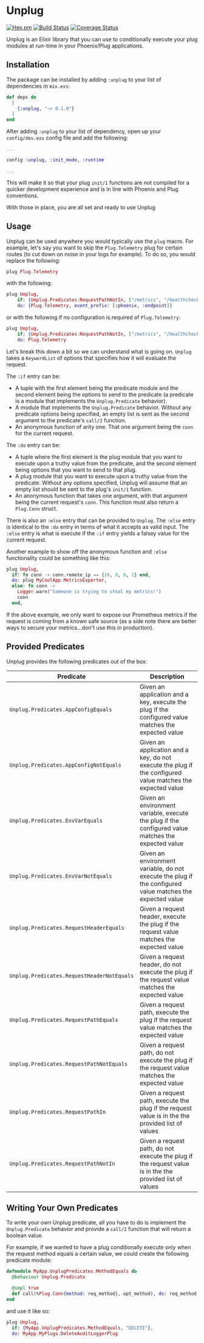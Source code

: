 # Unplug

[![Hex.pm](https://img.shields.io/hexpm/v/unplug.svg)](http://hex.pm/packages/unplug) [![Build Status](https://travis-ci.org/akoutmos/unplug.svg?branch=master)](https://travis-ci.org/akoutmos/unplug) [![Coverage Status](https://coveralls.io/repos/github/akoutmos/unplug/badge.svg?branch=master)](https://coveralls.io/github/akoutmos/unplug?branch=master)

Unplug is an Elixir library that you can use to conditionally execute your plug modules at
run-time in your Phoenix/Plug applications.

## Installation

The package can be installed by adding `:unplug` to your list of dependencies in `mix.exs`:

```elixir
def deps do
  [
    {:unplug, "~> 0.1.0"}
  ]
end
```

After adding `:unplug` to your list of dependency, open up your `config/dev.exs` config file and
add the following:

```elixir
...

config :unplug, :init_mode, :runtime

...
```

This will make it so that your plug `init/1` functions are not compiled for a quicker development
experience and is in line with Phoenix and Plug conventions.

With those in place, you are all set and ready to use Unplug

## Usage

Unplug can be used anywhere you would typically use the `plug` macro. For example, let's say you want
to skip the `Plug.Telemetry` plug for certain routes (to cut down on noise in your logs for example).
To do so, you would replace the following:

```elixir
plug Plug.Telemetry
```

with the following:

```elixir
plug Unplug,
    if: {Unplug.Predicates.RequestPathNotIn, ["/metrics", "/healthcheck"]},
    do: {Plug.Telemetry, event_prefix: [:phoenix, :endpoint]}
```

or with the following if no configuration is required of `Plug.Telemetry`:

```elixir
plug Unplug,
    if: {Unplug.Predicates.RequestPathNotIn, ["/metrics", "/healthcheck"]},
    do: Plug.Telemetry
```

Let's break this down a bit so we can understand what is going on. `Unplug` takes a `KeywordList` of options
that specifies how it will evaluate the request.

The `:if` entry can be:

- A tuple with the first element being the predicate module and the second element being the options to send to
  the predicate (a predicate is a module that implements the `Unplug.Predicate` behavior).
- A module that implements the `Unplug.Predicate` behavior. Without any predicate options being specified, an
  empty list is sent as the second argument to the predicate's `call/2` function.
- An anonymous function of arity one. That one argument being the `conn` for the current request.

The `:do` entry can be:

- A tuple where the first element is the plug module that you want to execute upon a truthy value from the
  predicate, and the second element being options that you want to send to that plug.
- A plug module that you want to execute upon a truthy value from the predicate. Without any options specified,
  Unplug will assume that an empty list should be sent to the plug's `init/1` function.
- An anonymous function that takes one argument, with that argument being the current request's `conn`. This
  function must also return a `Plug.Conn` struct.

There is also an `:else` entry that can be provided to `Unplug`. The `:else` entry is identical to the `:do` entry
in terms of what it accepts as valid input. The `:else` entry is what is execute if the `:if` entry yields a falsey
value for the current request.

Another example to show off the anonymous function and `:else` functionality could be something like this:

```elixir
plug Unplug,
  if: fn conn -> conn.remote_ip == {10, 0, 0, 1} end,
  do: plug MyCoolApp.MetricsExporter,
  else: fn conn ->
    Logger.warn("Someone is trying to steal my metrics!")
    conn
  end,
```

If the above example, we only want to expose our Prometheus metrics if the request is coming from a known safe source
(as a side note there are better ways to secure your metrics...don't use this in production).

## Provided Predicates

Unplug provides the following predicates out of the box:

| Predicate                                  | Description                                                                                                |
| ------------------------------------------ | ---------------------------------------------------------------------------------------------------------- |
| `Unplug.Predicates.AppConfigEquals`        | Given an application and a key, execute the plug if the configured value matches the expected value        |
| `Unplug.Predicates.AppConfigNotEquals`     | Given an application and a key, do not execute the plug if the configured value matches the expected value |
| `Unplug.Predicates.EnvVarEquals`           | Given an environment variable, execute the plug if the configured value matches the expected value         |
| `Unplug.Predicates.EnvVarNotEquals`        | Given an environment variable, do not execute the plug if the configured value matches the expected value  |
| `Unplug.Predicates.RequestHeaderEquals`    | Given a request header, execute the plug if the request value matches the expected value                   |
| `Unplug.Predicates.RequestHeaderNotEquals` | Given a request header, do not execute the plug if the request value matches the expected value            |
| `Unplug.Predicates.RequestPathEquals`      | Given a request path, execute the plug if the request value matches the expected value                     |
| `Unplug.Predicates.RequestPathNotEquals`   | Given a request path, do not execute the plug if the request value matches the expected value              |
| `Unplug.Predicates.RequestPathIn`          | Given a request path, execute the plug if the request value is in the the provided list of values          |
| `Unplug.Predicates.RequestPathNotIn`       | Given a request path, do not execute the plug if the request value is in the the provided list of values   |

## Writing Your Own Predicates

To write your own Unplug predicate, all you have to do is implement the `Unplug.Predicate` behavior and provide
a `call/2` function that will return a boolean value.

For example, if we wanted to have a plug conditionally execute only when the request method equals a certain value,
we could create the following predicate module:

```elixir
defmodule MyApp.UnplugPredicates.MethodEquals do
  @behaviour Unplug.Predicate

  @impl true
  def call(%Plug.Conn{method: req_method}, opt_method), do: req_method == opt_method
end
```

and use it like so:

```elixir
plug Unplug,
  if: {MyApp.UnplugPredicates.MethodEquals, "DELETE"},
  do: MyApp.MyPlugs.DeleteAuditLoggerPlug
```

